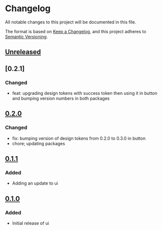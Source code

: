 # Changelog

All notable changes to this project will be documented in this file.

The format is based on [Keep a Changelog](https://keepachangelog.com/en/1.0.0/),
and this project adheres to [Semantic Versioning](https://semver.org/spec/v2.0.0.html).

## [Unreleased]

## [0.2.1]

### Changed

- feat: upgrading design tokens with success token then using it in button and bumping version numbers in both packages

## [0.2.0]

### Changed

- fix: bumping version of design tokens from 0.2.0 to 0.3.0 in button
- chore; updating packages

## [0.1.1]

### Added

- Adding an update to ui

## [0.1.0]

### Added

- Initial release of ui

[Unreleased]: https://github.com/georgewrmarshall/monorepo-test/compare/@georgewrmarshall/ui-test@0.2.0...HEAD
[0.2.0]: https://github.com/georgewrmarshall/monorepo-test/compare/@georgewrmarshall/ui-test@0.1.1...@georgewrmarshall/ui-test@0.2.0
[0.1.1]: https://github.com/georgewrmarshall/monorepo-test/compare/@georgewrmarshall/ui-test@0.1.0...@georgewrmarshall/ui-test@0.1.1
[0.1.0]: https://github.com/georgewrmarshall/monorepo-test/releases/tag/@georgewrmarshall/ui-test@0.1.0
